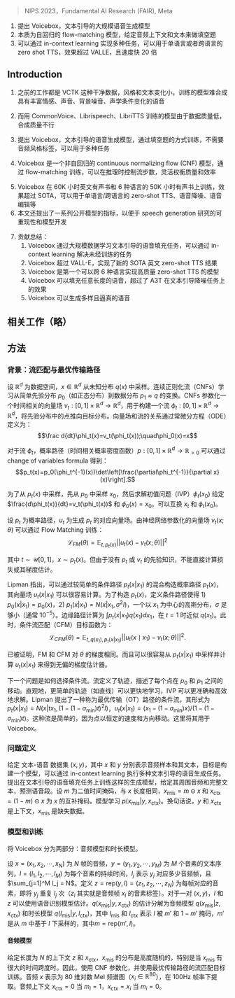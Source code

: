 > NIPS 2023，Fundamental AI Research (FAIR), Meta

1. 提出 Voicebox，文本引导的大规模语音生成模型
2. 本质为自回归的 flow-matching 模型，给定音频上下文和文本来做填空题
3. 可以通过 in-context learning 实现多种任务，可以用于单语言或者跨语言的 zero shot TTS，效果超过 VALLE，且速度快 20 倍
<!-- 翻译&理解 -->
## Introduction
<!--  Previous works consider highly curated datasets such as VCTK [Yamagishi et al., 2019], which contains only clean audio recorded in studio from about 100 speakers with little speaking style and text variation. Such models struggle to synthesize speech with rich variation in emotion, voice, background noise, acoustic condition, and have not been tested on the abilities to generalize to tasks not explicitly trained on. -->
1. 之前的工作都是 VCTK 这种干净数据，风格和文本变化小，训练的模型难合成具有丰富情感、声音、背景噪音、声学条件变化的语音
<!-- There had been a few attempts of using in-the-wild data such as CommonVoice [Ardila et al., 2019], Librispeech [Panayotov et al., 2015], and LibriTTS [Zen et al., 2019] for training text-to-speech (TTS) models. It led to huge quality degradation compared to training on curated datasets [Hsu et al., 2019, Wang et al., 2021]. In particular, while in-the-wild data are generally of lower quality, the gap between synthesized and training speech is big compared to that of the models trained on curated speech [Wang et al., 2021], which suggests that previous models terribly underfit in-the-wild data. -->
2. 而用 CommonVoice、Librispeech、LibriTTS 训练的模型由于数据质量低，合成质量不行
<!-- This paper presents Voicebox, the most versatile text-conditioned speech generative model at scale. Voicebox is trained on a text-guided speech infilling task, where the goal is to generate masked speech given its surrounding audio and text transcript. This can be considered as a guided in-context learning problem, where audio style is inferred from the audio context and textual content is specified through transcript. Voicebox does not require any audio style labels (e.g., speaker, emotion, and noise), which differentiates Voicebox from the majority of prior work where such labels are used extensively. Prior work uses labels to make the mapping between input (text and audio style) and output (speech) more deterministic to reduce underfitting [Wang et al., 2021, Popov et al., 2021]. We show that Voicebox’s text-guided speech infilling approach is much more scalable in terms of data while subsuming many common speech generative tasks. -->
3. 提出 Voicebox，文本引导的语音生成模型，通过填空题的方式训练，不需要音频风格标签，可以用于多种任务
<!-- In terms of modeling, Voicebox is a non-autoregressive (NAR) continuous normalizing flow (CNF) model [Chen et al., 2018]. Similar to diffusion models [Ho et al., 2020], CNFs model the trans- formation from a simple distribution to a complex data distribution (p(missing data | context)), parameterized by a neural network. We train Voicebox with flow-matching [Lipman et al., 2023], a recently proposed method that enables efficient and scalable training of CNFs via a simple vector field regression loss. In contrast to auto-regressive models, Voicebox can consume context not only in the past but also in the future. Moreover, the number of flow steps can be controlled at inference time to flexibly trade off quality and runtime efficiency. -->
4. Voicebox 是一个非自回归的 continuous normalizing flow (CNF) 模型，通过 flow-matching 训练，可以在推理时控制流步数，灵活权衡质量和效率
<!-- Voicebox is trained on 60K hours of English audiobooks and 50K hours of multilingual audiobooks in 6 languages for the mono and multilingual setups. Voicebox achieves SOTA performance on mono-lingual/cross-lingual zero-shot TTS, speech denoising, speech editing, diverse speech sampling and an application to data creation for speech recognition. To tackle the lack of comparability due to the use of subjective metrics, this paper presents a series of metrics using public models to facilitate reproducible comparison and model development for speech generation studies. -->
5. Voicebox 在 60K 小时英文有声书和 6 种语言的 50K 小时有声书上训练，效果超过 SOTA，可以用于单语言/跨语言的 zero-shot TTS、语音降噪、语音编辑等
6. 本文还提出了一系列公开模型的指标，以便于 speech generation 研究的可重现性和模型开发
<!-- The contribution of this work can be summarized as follows:
1. Voicebox represents a breakthrough in generative modeling for speech. By learning to solve a text-guided speech infilling task with large scale data, Voicebox can solve tasks it was not explicitly trained to accomplish via in-context learning.
2. Voicebox outperforms VALL-E and achieves a new SOTA English zero-shot TTS result (5.9% → 1.9% on word error rate (WER) and 0.580 → 0.681 on audio similarity).
3. Voicebox is the first model that can perform high-quality cross-lingual zero-shot TTS across six languages. It does not use any style labels, pre-trained embedders, or multilingual samples. Compared to the prior cross-lingual SOTA YourTTS, Voicebox reduces the average WER from 10.9% to 5.2%, and improves audio similarity from 0.335 to 0.481.
4. Voicebox is capable of infilling speech of any length and outperforms the prior SOTA A3T, on text guided denoising with -8.8% WER, +0.450 similarity, and +0.80 mean opinion score.
5. Voicebox can generate diverse and realistic speech. An ASR system can be trained solely on synthetic speech generated by Voicebox, resulting in only 0.4%/1.7% absolute WER increase on Librispeech test-other/test-clean compared to training on real data. In contrast, previous TTS models suffer from at least 18.2%/44.5% absolute WER increase.
 -->
7. 贡献总结：
    1. Voicebox 通过大规模数据学习文本引导的语音填充任务，可以通过 in-context learning 解决未经训练的任务
    2. Voicebox 超过 VALL-E，实现了新的 SOTA 英文 zero-shot TTS 结果
    3. Voicebox 是第一个可以跨 6 种语言实现高质量 zero-shot TTS 的模型
    4. Voicebox 可以填充任意长度的语音，超过了 A3T 在文本引导降噪任务上的效果
    5. Voicebox 可以生成多样且逼真的语音

## 相关工作（略）

##  方法
<!-- Background: Flow Matching with an optimal transport path -->
### 背景：流匹配与最优传输路径
<!-- Let Rd be the data space with data points x ∈ Rd drawn from some unknown distribution q(x). Continuous Normalizing Flows (CNFs) Chen et al. [2018] are a family of generative models that learn the transformation from a simple prior distribution p0 (e.g., normal distribution) to the data distribution p1 ≈ q. CNFs parameterize a time-dependent vector field vt : [0, 1] × Rd → Rd that is used to construct a flow: φt : [0, 1] × Rd → Rd that pushes points from the prior towards the target distribution. The relationship between a vector field and a flow is defined via the ordinary differential equation (ODE) as: -->
设 $\mathbb{R}^d$ 为数据空间，$x \in \mathbb{R}^d$ 从未知分布 $q(x)$ 中采样。连续正则化流（CNFs）学习从简单先验分布 $p_0$（如正态分布）到数据分布 $p_1 \approx q$ 的变换。CNFs 参数化一个时间相关的向量场 $v_t: [0, 1] \times \mathbb{R}^d \rightarrow \mathbb{R}^d$，用于构建一个流 $\phi_t: [0, 1] \times \mathbb{R}^d \rightarrow \mathbb{R}^d$，将先验分布中的点推向目标分布。向量场和流的关系通过常微分方程（ODE）定义为：
$$\frac d{dt}\phi_t(x)=v_t(\phi_t(x));\quad\phi_0(x)=x$$
<!-- For a flow φt , the probability path (time-dependent probability density function) p : [0, 1] × Rd → R>0 can be derived via the change of variables formula: -->
对于流 $\phi_t$，概率路径（时间相关概率密度函数）$p: [0, 1] \times \mathbb{R}^d \rightarrow \mathbb{R}_{>0}$ 可以通过 change of variables formula 得到：
$$p_t(x)=p_0(\phi_t^{-1}(x))\det\left[\frac{\partial\phi_t^{-1}}{\partial x}(x)\right].$$
<!-- To sample from pt(x), we first draw x0 from p0 and then solve the initial value problem (IVP) for
φt(x0) given dφt(x)/dt = vt(φt(x)) and φ0(x) = x0. We use xt and φt(x0) interchangeably. -->
为了从 $p_t(x)$ 中采样，先从 $p_0$ 中采样 $x_0$，然后求解初值问题（IVP）$\phi_t(x_0)$ 给定 $\frac{d\phi_t(x)}{dt}=v_t(\phi_t(x))$ 和 $\phi_0(x)=x_0$。可以互换 $x_t$ 和 $\phi_t(x_0)$。
<!-- Let pt be a probability path and ut be the corresponding vector field that generates pt. The vector
field vt(x; θ) parameterized by a neural network θ can be trained with the Flow Matching objective: -->
设 $p_t$ 为概率路径，$u_t$ 为生成 $p_t$ 的对应向量场。由神经网络参数化的向量场 $v_t(x;\theta)$ 可以通过 Flow Matching 训练：
$$\mathcal{L}_{FM}(\theta)=\mathbb{E}_{t,p_t(x)}||u_t(x)-v_t(x;\theta)||^2$$
<!-- where t ∼ U [0, 1] and x ∼ pt (x). While the objective appears simple, in practice we do not have the prior knowledge of pt or vt, and cannot directly compute the loss or its gradient estimator. -->
其中 $t \sim \mathcal{U}[0, 1]$，$x \sim p_t(x)$。但由于没有 $p_t$ 或 $v_t$ 的先验知识，不能直接计算损失或其梯度估计。
<!-- Let x1 be a random variable distributed according to data distribution q. Lipman et al. [2023] first notes that a probability path pt(x) can be constructed via a mixture of simpler conditional paths pt(x | x1) whose vector field ut(x | x1) can be easily computed. To construct pt(x), a conditional path is defined such that 1) p0(x | x1) = p0(x) and 2) p1(x | x1) = N(x | x1,σ2I), a Gaussian distribution centered at x1 with a sufficiently small σ (typically 10−5). The marginal path is computed as R pt(x | x1)q(x1)dx1, which closely approximates q(x1) at t = 1. With that, [Lipman et al., 2023] presents the Conditional Flow Matching (CFM) objective, -->
Lipman 指出，可以通过较简单的条件路径 $p_t(x | x_1)$ 的混合构造概率路径 $p_t(x)$，其向量场 $u_t(x | x_1)$ 可以很容易计算。为了构造 $p_t(x)$，定义条件路径使得 1) $p_0(x | x_1) = p_0(x)$，2) $p_1(x | x_1) = N(x | x_1, \sigma^2I)$，一个以 $x_1$ 为中心的高斯分布，$\sigma$ 足够小（通常 $10^{-5}$）。边缘路径计算为 $\int p_t(x | x_1)q(x_1)dx_1$，在 $t=1$ 时近似 $q(x_1)$。此时，条件流匹配（CFM）目标函数为：
$$\mathcal{L}_{CFM}(\theta)=\mathbb{E}_{t,q(x_1),p_t(x|x_1)}||u_t(x\mid x_1)-v_t(x;\theta)||^2.$$
<!-- It is proven that FM and CFM have identical gradients w.r.t. θ. More importantly, one can easily
draw samples from pt(x | x1) and compute ut(x | x1) to derive an unbiased gradient estimator. -->
已被证明，FM 和 CFM 对 $\theta$ 的梯度相同。而且可以很容易从 $p_t(x | x_1)$ 中采样并计算 $u_t(x | x_1)$ 来得到无偏的梯度估计器。
<!-- The next question is how to choose a conditional flow. A flow defines trajectories, describing how each point moves between p0 and p1. Intuitively, a simpler trajectory (e.g., a straight line) can be learned faster and the IVP can be solved more accurately and efficiently. Lipman et al. [2023] presents a conditional flow called optimal transport (OT) path, which has the form of pt(x | x1) = N(x | tx1, (1 − (1 − σmin)t)2I) and ut(x | x1) = (x1 − (1 − σmin)x) / (1 − (1 − σmin)t). The flow is arguably simple because points move with a constant speed and direction. We adopt it for Voicebox
Lipman et al. [2023] also presents another flow that recovers the path of diffusion models [Song and Ermon, 2019], which is more complex than the OT path. We will present ablation studies comparing different paths (OT vs diffusion) and different objectives (CFM vs score-matching). Results show the superiority in performance and efficiency of CFM with OT path -->
下一个问题是如何选择条件流。流定义了轨迹，描述了每个点在 $p_0$ 和 $p_1$ 之间的移动。直观地，更简单的轨迹（如直线）可以更快地学习，IVP 可以更准确和高效地求解。Lipman 提出了一种称为最优传输（OT）路径的条件流，其形式为 $p_t(x | x_1) = N(x | tx_1, (1 - (1 - \sigma_{\min})t)^2I)$，$u_t(x | x_1) = (x_1 - (1 - \sigma_{\min})x) / (1 - (1 - \sigma_{\min})t)$。这种流是简单的，因为点以恒定的速度和方向移动。这里将其用于 Voicebox。
<!-- Problem formulation -->
### 问题定义
<!-- Given a dataset of transcribed speech (x, y) where x and y denote an audio sample and its transcript, respectively, the goal is to build a single model that can perform many text-guided speech generation tasks through in-context learning. We propose to train such a generative model on the text-guided speech infilling task, which predicts a segment of speech given its surrounding audio and the complete text transcript. Let m be a binary temporal mask which is of the same length as x, 3 and xmis = m⊙x and xctx = (1 − m) ⊙ x be the complementary masked versions of x. The generative model learns p(xmis | y, xctx). In other words, y and xctx are the context and xmis is the missing data.
 -->
给定 文本-语音 数据集 $(x, y)$，其中 $x$ 和 $y$ 分别表示音频样本和其文本，目标是构建一个模型，可以通过 in-context learning 执行多种文本引导的语音生成任务。提出在文本引导的语音填充任务上训练这样的生成模型，给定其周围音频和完整文本，预测语音段。设 $m$ 为二值时间掩码，与 $x$ 长度相同，$x_{\text{mis}} = m \odot x$ 和 $x_{\text{ctx}} = (1 - m) \odot x$ 为 $x$ 的互补掩码。模型学习 $p(x_{\text{mis}} | y, x_\text{ctx})$。换句话说，$y$ 和 $x_{\text{ctx}}$ 是上下文，$x_{\text{mis}}$ 是缺失数据。

### 模型和训练
<!-- Motivated by the need that some applications require fine-grained alignment control between speech and text, we decouple Voicebox into two components: an audio model and a duration model. Let x = (x1,x2,··· ,xN) be an audio sample of N frames, y = (y1,y2,··· ,yM) be a text sequence of M phones, and l = (l1, l2, · · · , lM ) be the per-phone duration where lj denotes how many audio
frames yj correspond to and PMj=1 lj = N. We further define z = rep(y,l) = (z1,z2,··· ,zN) to be the frame-level phone transcript, which repeats each yj by lj times such that zi denotes the phone
label of the audio frame xi. For a pair of (x, y), l and z can be estimated through forced alignment using a speech recognition model. The estimation of q(xmis | y, xctx) is then broken down into the audio model q(xmis | z, xctx) and the duration model q(lmis | y, lctx), where lmis and lctx denote l masked by m′ and 1 − m′, and m′ is downsampled from m based on l where m = rep(m′, l) -->
将 Voicebox 分为两部分：音频模型和时长模型。

设 $x = (x_1, x_2, \cdots, x_N)$ 为 $N$ 帧的音频，$y = (y_1, y_2, \cdots, y_M)$ 为 $M$ 个音素的文本序列，$l = (l_1, l_2, \cdots, l_M)$ 为每个音素的持续时间，$l_j$ 表示 $y_j$ 对应多少音频帧，且 $\sum_{j=1}^M l_j = N$。定义 $z = \text{rep}(y, l) = (z_1, z_2, \cdots, z_N)$ 为每帧对应的音素，即将 $y_j$ 重复 $l_j$ 次（$z_i$ 其实就是音频帧 $x_i$ 的音素标签）。对于一对 $(x, y)$，$l$ 和 $z$ 可以使用语音识别模型估计。$q(x_{\text{mis}} | y, x_{\text{ctx}})$ 的估计分解为音频模型 $q(x_{\text{mis}} | z, x_{\text{ctx}})$ 和时长模型 $q(l_{\text{mis}} | y, l_{\text{ctx}})$，其中 $l_{\text{mis}}$ 和 $l_{\text{ctx}}$ 表示 $l$ 被 $m'$ 和 $1 - m'$ 掩码，$m'$ 是从 $m$ 中基于 $l$ 下采样的，其中$m = \text{rep}(m', l)$。

#### 音频模型
<!-- Given a context z and xctx of length N, the distribution of xmis is highly stochastic especially when xmis has a large temporal span. Hence, we parameterize it with a CNF and train it using the flow matching objective with the optimal transport path. Audio x is represented as an 80-dimensional log Mel spectrogram (xi ∈ R80) extracted at a 100Hz frame rate.4 The audio contextxictx =0wheremi =1andxictx =xi wheremi =0. -->
给定长度为 $N$ 的上下文 $z$ 和 $x_{\text{ctx}}$，$x_{\text{mis}}$ 的分布是高度随机的，特别是当 $x_{\text{mis}}$ 有很大的时间跨度时。因此，使用 CNF 参数化，并使用最优传输路径的流匹配目标训练。音频 $x$ 表示为 80 维对数 Mel 频谱图（$x_i \in \mathbb{R}^{80}$），在 100Hz 帧率下提取。音频上下文 $x_{\text{ctx}} = 0$ 当 $m_i = 1$，$x_{\text{ctx}} = x_i$ 当 $m_i = 0$。